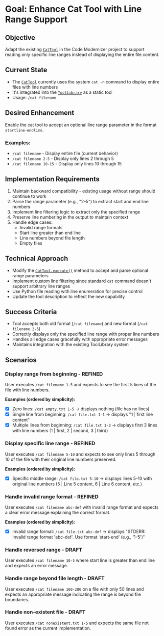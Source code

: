 # Goal: Enhance Cat Tool with Line Range Support

## Objective
Adapt the existing [`CatTool`](modernizer/tools/cat_tool.py:3) in the Code Modernizer project to support reading only specific line ranges instead of displaying the entire file content.

## Current State
- The [`CatTool`](modernizer/tools/cat_tool.py:3) currently uses the system `cat -n` command to display entire files with line numbers
- It's integrated into the [`ToolLibrary`](modernizer/tools/tool_library.py:20) as a static tool
- Usage: `/cat filename`

## Desired Enhancement
Enable the cat tool to accept an optional line range parameter in the format `startline-endline`.

### Examples:
- `/cat filename` - Display entire file (current behavior)
- `/cat filename 2-5` - Display only lines 2 through 5
- `/cat filename 10-15` - Display only lines 10 through 15

## Implementation Requirements
1. Maintain backward compatibility - existing usage without range should continue to work
2. Parse the range parameter (e.g., "2-5") to extract start and end line numbers
3. Implement line filtering logic to extract only the specified range
4. Preserve line numbering in the output to maintain context
5. Handle edge cases:
   - Invalid range formats
   - Start line greater than end line
   - Line numbers beyond file length
   - Empty files

## Technical Approach
- Modify the [`CatTool.execute()`](modernizer/tools/cat_tool.py:11) method to accept and parse optional range parameters
- Implement custom line filtering since standard `cat` command doesn't support arbitrary line ranges
- Use Python file reading with line enumeration for precise control
- Update the tool description to reflect the new capability

## Success Criteria
- Tool accepts both old format (`/cat filename`) and new format (`/cat filename 2-5`)
- Correctly displays only the specified line range with proper line numbers
- Handles all edge cases gracefully with appropriate error messages
- Maintains integration with the existing ToolLibrary system

## Scenarios

### Display range from beginning - REFINED
User executes `/cat filename 1-5` and expects to see the first 5 lines of the file with line numbers.

**Examples (ordered by simplicity):**
- [x] Zero lines: `/cat empty.txt 1-5` → displays nothing (file has no lines)
- [x] Single line from beginning: `/cat file.txt 1-1` → displays "1 | first line content"
- [x] Multiple lines from beginning: `/cat file.txt 1-3` → displays first 3 lines with line numbers (1 | first, 2 | second, 3 | third)

### Display specific line range - REFINED
User executes `/cat filename 5-10` and expects to see only lines 5 through 10 of the file with their original line numbers preserved.

**Examples (ordered by simplicity):**
- [x] Specific middle range: `/cat file.txt 5-10` → displays lines 5-10 with original line numbers (5 | Line 5 content, 6 | Line 6 content, etc.)

### Handle invalid range format - REFINED
User executes `/cat filename abc-def` with invalid range format and expects a clear error message explaining the correct format.

**Examples (ordered by simplicity):**
- [x] Invalid range format: `/cat file.txt abc-def` → displays "STDERR: Invalid range format 'abc-def'. Use format 'start-end' (e.g., '1-5')"

### Handle reversed range - DRAFT
User executes `/cat filename 10-5` where start line is greater than end line and expects an error message.

### Handle range beyond file length - DRAFT
User executes `/cat filename 100-200` on a file with only 50 lines and expects an appropriate message indicating the range is beyond file boundaries.

### Handle non-existent file - DRAFT
User executes `/cat nonexistent.txt 1-5` and expects the same file not found error as the current implementation.